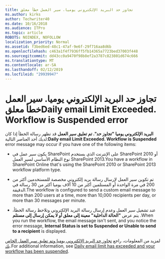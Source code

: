 ```yaml
---
title: تجاوز حد البريد الإلكتروني يوميا. سير العمل خطأ معلق
ms.author: kirks
author: Techwriter40
ms.date: 10/16/2018
ms.audience: ITPro
ms.topic: article
ROBOTS: NOINDEX, NOFOLLOW
localization_priority: Normal
ms.assetid: f3bed6ed-48c1-47af-9e6f-29f716aa8d6b
ms.openlocfilehash: c463a1f4f7936ff5fb14365a7723bed37003f448
ms.sourcegitcommit: dd43cc0a9470f98b8ef2a3787c823801d674c666
ms.translationtype: MT
ms.contentlocale: ar-SA
ms.lasthandoff: 02/12/2019
ms.locfileid: "29939947"
---
```

# <a name="daily-email-limit-exceeded-workflow-is-suspended-error"></a><span data-ttu-id="8d0e8-p102">تجاوز حد البريد الإلكتروني يوميا. سير العمل خطأ معلق</span><span class="sxs-lookup"><span data-stu-id="8d0e8-p102">Daily email Limit Exceeded. Workflow is Suspended error</span></span>

 <span data-ttu-id="8d0e8-105">**البريد الإلكتروني يوميا "تجاوز حد". تم تعليق سير العمل** قد تظهر رسالة الخطأ إذا كان لديك أحد العناصر التالية:</span><span class="sxs-lookup"><span data-stu-id="8d0e8-105">**Daily email Limit Exceeded. Workflow is Suspended** error message may occur if you have one of the following items:</span></span> 
  
- <span data-ttu-id="8d0e8-106">يكون سير عمل في SharePoint على الإنترنت الذي يستخدم SharePoint 2010 أو نوع النظام الأساسي لسير العمل SharePoint 2013.</span><span class="sxs-lookup"><span data-stu-id="8d0e8-106">You have a workflow in SharePoint Online that's using the SharePoint 2010 or SharePoint 2013 workflow platform type.</span></span>
    
- <span data-ttu-id="8d0e8-107">تم تكوين سير العمل لإرسال رسالة بريد إلكتروني مخصصة للمستخدمين أكثر من 200 في مرة الواحدة أو المستلمين أكثر من 10 آلاف يوميا أكثر من 30 رسالة في الدقيقة.</span><span class="sxs-lookup"><span data-stu-id="8d0e8-107">The workflow is configured to send a custom email message to more than 200 users at a time, more than 10,000 recipients per day, or more than 30 messages per minute.</span></span>
    
- <span data-ttu-id="8d0e8-108">عند تشغيل سير العمل وعدم إرسال رسالة البريد الإلكتروني وتلاحظ رسالة الخطأ، يتم عرض **"الحالة الداخلية" معينة إلى معلق أو لا يمكن إرسال إلى مستلم** .</span><span class="sxs-lookup"><span data-stu-id="8d0e8-108">When you run the workflow, the email message isn't sent, and you notice the error message, **Internal Status is set to Suspended or Unable to send to a recipient** is displayed.</span></span> 
    
<span data-ttu-id="8d0e8-109">لمزيد من المعلومات، راجع [تجاوز حد البريد الإلكتروني يوميا وتم تعليق سير العمل الخاص بك](https://go.microsoft.com/fwlink/?Linkid=2031137).</span><span class="sxs-lookup"><span data-stu-id="8d0e8-109">For additional information, see [Daily email limit has exceeded and your workflow has been suspended](https://go.microsoft.com/fwlink/?Linkid=2031137).</span></span>
  
